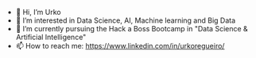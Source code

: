 - 👋 Hi, I’m Urko
- 👀 I’m interested in Data Science, AI, Machine learning and Big Data
- 🌱 I’m currently pursuing the Hack a Boss Bootcamp in "Data Science & Artificial Intelligence"
- 📫 How to reach me: https://www.linkedin.com/in/urkoregueiro/

<!---
UrkoRegueiro/UrkoRegueiro is a ✨ special ✨ repository because its `README.md` (this file) appears on your GitHub profile.
You can click the Preview link to take a look at your changes.
--->
